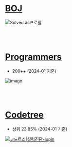 # [BOJ](https://www.acmicpc.net/)

![Solved.ac프로필](https://mazassumnida.wtf/api/generate_badge?boj=lupin_dev)

<br/><br/>
# [Programmers](https://school.programmers.co.kr/learn/challenges)

- 200++ (2024-01 기준)

![image](https://github.com/devLupin/algorithm/assets/33558083/95553a30-1e6f-4f0c-9349-b30452c43d14)

<br/><br/>
# [Codetree](https://www.codetree.ai/)

- 상위 23.85% (2024-01 기준)

[![코드트리|실력진단-lupin](https://banner.codetree.ai/v1/banner/lupin)](https://www.codetree.ai/profiles/lupin)
